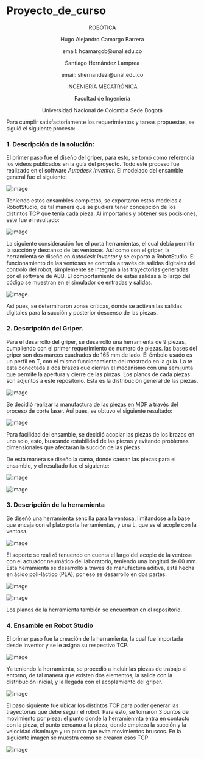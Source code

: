 # Proyecto_de_curso
<p align="center">
ROBÓTICA

<p align="center">
Hugo Alejandro Camargo Barrera
<p align="center">
email: hcamargob@unal.edu.co

<p align="center">
Santiago Hernández Lamprea
<p align="center">
email: shernandezl@unal.edu.co


<p align="center">
INGENIERÍA MECATRÓNICA
<p align="center">
Facultad de Ingeniería
<p align="center">
Universidad Nacional de Colombia Sede Bogotá

Para cumplir satisfactoriamente los requerimientos y tareas propuestas, se siguió el siguiente proceso:
 ### 1. Descripción de la solución:
 El primer paso fue el diseño del griper, para esto, se tomó como referencia los vídeos publicados en la guía del proyecto. Todo este proceso fue realizado en el software _Autodesk Inventor_. El modelado del ensamble general fue el siguiente:
 
 ![image](https://user-images.githubusercontent.com/112737454/204070335-fbad7be3-7abd-4839-9118-7fe4b21c707c.png)

Teniendo estos ensambles completos, se exportaron estos modelos a RobotStudio, de tal manera que se pudiera tener concepción de los distintos TCP que tenía cada pieza. Al importarlos y obtener sus pocisiones, este fue el resultado:

![image](https://user-images.githubusercontent.com/112737454/204070503-7f19a9b3-eab2-402b-9af3-8015051bc281.png)

La siguiente consideración fue el porta herramientas, el cual debía permitir la succión y descanso de las ventosas. Así como con el griper, la herramienta se diseño en _Autodesk Inventor_ y se exporto a RobotStudio. El funcionamiento de las ventosas se controla a través de salidas digitales del controlo del robot, simplemente se integran a las trayectorias generadas por el software de ABB. El comportamiento de estas salidas a lo largo del código se muestran en el simulador de entradas y salidas.

![image](https://user-images.githubusercontent.com/112737454/204070770-1c80ecfa-70dd-41c6-a32f-a799b05dce1f.png).

Así pues, se determinaron zonas críticas, donde se activan las salidas digitales para la succión y posterior descenso de las piezas.

### 2. Descripción del Griper.
 
 Para el desarrollo del griper, se desarrolló una herramienta de 9 piezas, cumpliendo con el primer requerimiento de numero de piezas. las bases del griper son dos marcos cuadrados de 165 mm de lado. El émbolo usado es un perfil en T, con el mismo funcionamiento del mostrado en la guía. La te esta conectada a dos brazos que cierran el mecanismo con una semijunta que permite la apertura y cierre de las pinzas. Los planos de cada piezas son adjuntos a este repositorio. Esta es la distribución general de las piezas.
 
 ![image](https://user-images.githubusercontent.com/112737454/204071182-07907569-7771-4ade-b835-05560c226dfb.png)
 
 Se decidió realizar la manufactura de las piezas en MDF a través del proceso de corte laser. Así pues, se obtuvo el siguiente resultado:
 
 ![image](https://user-images.githubusercontent.com/112737454/204071355-85bf3f42-c82f-4301-a0ea-524c5ff6018b.png)

 Para facilidad del ensamble, se decidió acoplar las piezas de los brazos en uno solo, esto, buscando estabilidad de las piezas y evitando problemas dimensionales que afectaran la succión de las piezas.

 De esta manera se diseño la cama, donde caeran las piezas para el ensamble, y el resultado fue el siguiente:
 
![image](https://user-images.githubusercontent.com/112737454/204071574-714da8dc-0e64-45f8-8ef9-4b237336da34.png)
 
 ![image](https://user-images.githubusercontent.com/112737454/204071589-b09bd608-1d2b-4439-bb33-da0015f1f551.png)
 
 ### 3. Descripción de la herramienta
 
 Se diseñó una herramienta sencilla para la ventosa, limitandose a la base que encaja con el plato porta herramientas, y una L, que es el acople con la ventosa. 
 
 ![image](https://user-images.githubusercontent.com/112737454/204071841-1731c866-f51a-4de1-a71f-a21e00dda0b8.png)
 
 El soporte se realizó tenuendo en cuenta el largo del acople de la ventosa con el actuador neumático del laboratorio, teniendo una longitud de 60 mm. Esta herramienta se desarrolló a través de manufactura aditiva, está hecha en ácido poli-láctico (PLA), por eso se desarrollo en dos partes.
 
 ![image](https://user-images.githubusercontent.com/112737454/204072108-e13c329c-09e2-4eb0-83c6-9b887154ff61.png)

 ![image](https://user-images.githubusercontent.com/112737454/204072116-13fd1e00-d741-4c11-bc9f-81f198fc0d48.png)

 Los planos de la herramienta también se encuentran en el repositorio.
 
 ### 4. Ensamble en Robot Studio
 
 El primer paso fue la creación de la herramienta, la cual fue importada desde Inventor y se le asigna su respectivo TCP. 
 
 ![image](https://user-images.githubusercontent.com/112737454/204072394-c7d29f5f-d4f1-4652-9ba7-a08fc38d6db8.png)
 
 Ya teniendo la herramienta, se procedió a incluir las piezas de trabajo al entorno, de tal manera que existen dos elementos, la salida con la distribución inicial, y la llegada con el acoplamiento del griper. 
 
 ![image](https://user-images.githubusercontent.com/112737454/204072510-707d1647-aaa0-4ee2-bdad-5fb8b9f181e5.png)
 
 El paso siguiente fue ubicar los distintos TCP para poder generar las trayectorias que debe seguir el robot. Para esto, se tomaron 3 puntos de movimiento por pieza: el punto donde la herramienmta entra en contacto con la pieza, el punto cercano a la pieza, donde empieza la succión y la velocidad disminuye y un punto que evita movimientos bruscos. En la siguiente imagen se muestra como se crearon esos TCP
 
 ![image](https://user-images.githubusercontent.com/112737454/204072648-e2719e11-44d1-4e74-8316-7de8da91149d.png)
 
 

 
 


 





